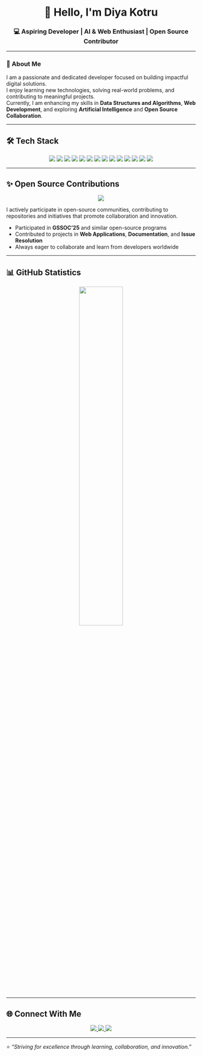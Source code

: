<h1 align="center">👋 Hello, I'm Diya Kotru</h1>
<h3 align="center">💻 Aspiring Developer | AI & Web Enthusiast | Open Source Contributor</h3>

---

### 🧭 About Me
I am a passionate and dedicated developer focused on building impactful digital solutions.  
I enjoy learning new technologies, solving real-world problems, and contributing to meaningful projects.  
Currently, I am enhancing my skills in **Data Structures and Algorithms**, **Web Development**, and exploring **Artificial Intelligence** and **Open Source Collaboration**.  

---

## 🛠️ Tech Stack

<p align="center">
  <!-- Languages -->
  <img src="https://img.shields.io/badge/HTML5-E34F26?style=for-the-badge&logo=html5&logoColor=white" />
  <img src="https://img.shields.io/badge/CSS3-1572B6?style=for-the-badge&logo=css3&logoColor=white" />
  <img src="https://img.shields.io/badge/JavaScript-F7DF1E?style=for-the-badge&logo=javascript&logoColor=black" />
  <img src="https://img.shields.io/badge/TypeScript-3178C6?style=for-the-badge&logo=typescript&logoColor=white" />
  <img src="https://img.shields.io/badge/React-20232A?style=for-the-badge&logo=react&logoColor=61DAFB" />
  <img src="https://img.shields.io/badge/Tailwind_CSS-38B2AC?style=for-the-badge&logo=tailwind-css&logoColor=white" />
  <img src="https://img.shields.io/badge/Material_UI-007FFF?style=for-the-badge&logo=mui&logoColor=white" />
  <img src="https://img.shields.io/badge/Node.js-339933?style=for-the-badge&logo=nodedotjs&logoColor=white" />
  <img src="https://img.shields.io/badge/Express.js-000000?style=for-the-badge&logo=express&logoColor=white" />
  <img src="https://img.shields.io/badge/MongoDB-4EA94B?style=for-the-badge&logo=mongodb&logoColor=white" />
  <img src="https://img.shields.io/badge/PostgreSQL-316192?style=for-the-badge&logo=postgresql&logoColor=white" />
  <img src="https://img.shields.io/badge/Python-3776AB?style=for-the-badge&logo=python&logoColor=white" />
  <img src="https://img.shields.io/badge/Git-F05032?style=for-the-badge&logo=git&logoColor=white" />
  <img src="https://img.shields.io/badge/GitHub-181717?style=for-the-badge&logo=github&logoColor=white" />
</p>

---

## ✨ Open Source Contributions

<p align="center">
  <img src="https://github-readme-activity-graph.vercel.app/graph?username=diyakotru&theme=tokyo-night&hide_border=true" />
</p>

I actively participate in open-source communities, contributing to repositories and initiatives that promote collaboration and innovation.  
- Participated in **GSSOC’25** and similar open-source programs  
- Contributed to projects in **Web Applications**, **Documentation**, and **Issue Resolution**  
- Always eager to collaborate and learn from developers worldwide  

---

## 📊 GitHub Statistics

<p align="center">
  <img width="48%" src="https://github-readme-streak-stats.herokuapp.com/?user=diyakotru&theme=tokyonight" />
</p>

---

## 🌐 Connect With Me
<p align="center">
  <a href="https://github.com/diyakotru">
    <img src="https://img.shields.io/badge/GitHub-000?style=for-the-badge&logo=github" />
  </a>
  <a href="https://www.linkedin.com/in/diya-kotru-9059a2322/">
    <img src="https://img.shields.io/badge/LinkedIn-0077B5?style=for-the-badge&logo=linkedin" />
  </a>
  <a href="mailto:diyakotru137@gmail.com">
    <img src="https://img.shields.io/badge/Email-D14836?style=for-the-badge&logo=gmail&logoColor=white" />
  </a>
</p>

---

⭐ *“Striving for excellence through learning, collaboration, and innovation.”*
